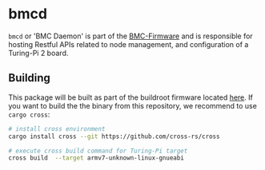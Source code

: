 # bmcd

`bmcd` or 'BMC Daemon' is part of the
[BMC-Firmware](https://www.github.com/turing-machines/BMC-Firmware) and is responsible
for hosting Restful APIs related to node management, and configuration of a Turing-Pi 2 board.

## Building

This package will be built as part of the buildroot firmware located
[here](https://www.github.com/turing-machines/BMC-Firmware). If you want to
build the the binary from this repository, we recommend to use `cargo cross`:

```bash
# install cross environment
cargo install cross --git https://github.com/cross-rs/cross

# execute cross build command for Turing-Pi target
cross build  --target armv7-unknown-linux-gnueabi
```

